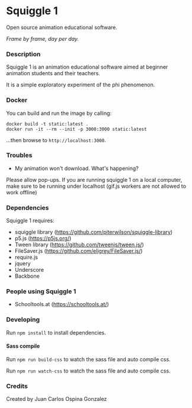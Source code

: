 # Squiggle 1
Open source animation educational software. 

*Frame by frame, day per day.*

### Description

Squiggle 1 is an animation educational software aimed at beginner animation students and their teachers. 

It is a simple exploratory experiment of the phi phenomenon.

### Docker
You can build and run the image by calling:

```
docker build -t static:latest .
docker run -it --rm --init -p 3000:3000 static:latest
```
…then browse to `http://localhost:3000`.

### Troubles

* My animation won't download. What's happening?

Please allow pop-ups. If you are running squiggle 1 on a local computer, make sure to be running under localhost (gif.js workers are not allowed to work offline)

### Dependencies

Squiggle 1 requires:

* squiggle library (https://github.com/piterwilson/squiggle-library)
* p5.js (https://p5js.org/)
* Tween library (https://github.com/tweenjs/tween.js/)
* FileSaver.js (https://github.com/eligrey/FileSaver.js/)
* require.js
* jquery
* Underscore
* Backbone

### People using Squiggle 1

* Schooltools.at (https://schooltools.at/)

### Developing
Run `npm install` to install dependencies.

#### Sass compile
Run `npm run build-css` to watch the sass file and auto compile css.

Run `npm run watch-css` to watch the sass file and auto compile css.

### Credits

Created by Juan Carlos Ospina Gonzalez

